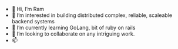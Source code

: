 - 👋 Hi, I’m Ram
- 👀 I’m interested in building distributed complex, reliable, scaleable backend systems
- 🌱 I’m currently learning GoLang, bit of ruby on rails
- 💞️ I’m looking to collaborate on any intriguing work. 
- 📫 

<!---
Rammurtys/Rammurtys is a ✨ special ✨ repository because its `README.md` (this file) appears on your GitHub profile.
You can click the Preview link to take a look at your changes.
--->

